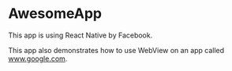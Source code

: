 # AwesomeApp

This app is using React Native by Facebook.

This app also demonstrates how to use WebView on an app called www.google.com.